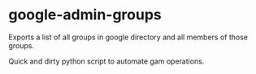 # google-admin-groups
Exports a list of all groups in google directory and all members of those groups.

Quick and dirty python script to automate gam operations.
